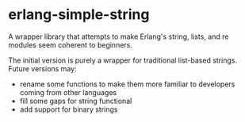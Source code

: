 erlang-simple-string
====================

A wrapper library that attempts to make Erlang's string, lists, and re modules seem coherent to beginners.

The initial version is purely a wrapper for traditional list-based strings.  Future versions may:

* rename some functions to make them more familiar to developers coming from other languages
* fill some gaps for string functional 
* add support for binary strings
